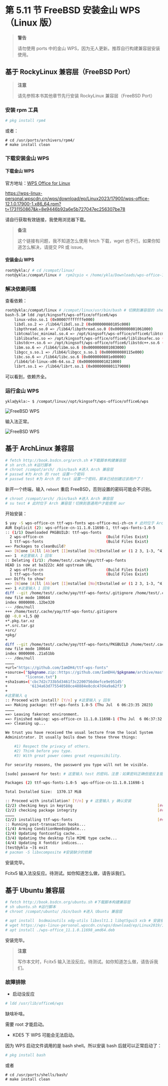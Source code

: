 # 第 5.11 节 FreeBSD 安装金山 WPS（Linux 版）

>**警告**
>
>请勿使用 ports 中的金山 WPS，因为无人更新。推荐自行构建兼容层安装使用。

## 基于 RockyLinux 兼容层（FreeBSD Port）

>**注意**
>
>请先参照本书其他章节先行安装 RockyLinux 兼容层（FreeBSD Port）

### 安装 rpm 工具

```sh
# pkg install rpm4
```

或者：

```
# cd /usr/ports/archivers/rpm4/ 
# make install clean
```

### 下载安装金山 WPS



#### 下载金山 WPS

官方地址：[WPS Office for Linux](https://linux.wps.cn/)


<https://wps-linux-personal.wpscdn.cn/wps/download/ep/Linux2023/17900/wps-office-12.1.0.17900-1.x86_64.rpm?t=1731150867&k=8e9446b92a6e5b727047ec256307be78> 

请自行获取有效链接，我使用浏览器下载。

>**备注**
>
>这个链接有问题，我不知道怎么使用 fetch 下载，wget 也不行。如果你知道怎么解决，请提交 PR 或 issue。

#### 安装金山 WPS

```sh
root@ykla:/ # cd /compat/linux/
root@ykla:/compat/linux #  rpm2cpio < /home/ykla/Downloads/wps-office-12.1.0.17900-1.x86_64.rpm  | cpio -id  # 注意路径要换成你自己的
```


### 解决依赖问题

查看依赖：

```bash
root@ykla:/compat/linux # /compat/linux/usr/bin/bash # 切换到兼容层的 shell
bash-5.1# ldd /opt/kingsoft/wps-office/office6/wps
	linux-vdso.so.1 (0x00007fffffffe000)
	libdl.so.2 => /lib64/libdl.so.2 (0x000000080105c000)
	libpthread.so.0 => /lib64/libpthread.so.0 (0x0000000801061000)
	libtcmalloc_minimal.so.4 => /opt/kingsoft/wps-office/office6/libtcmalloc_minimal.so.4 (0x0000000801600000)
	liblibsafec.so => /opt/kingsoft/wps-office/office6/liblibsafec.so (0x0000000801066000)
	libstdc++.so.6 => /opt/kingsoft/wps-office/office6/libstdc++.so.6 (0x0000000801a00000)
	libm.so.6 => /lib64/libm.so.6 (0x0000000801083000)
	libgcc_s.so.1 => /lib64/libgcc_s.so.1 (0x000000080115e000)
	libc.so.6 => /lib64/libc.so.6 (0x0000000801e00000)
	/lib64/ld-linux-x86-64.so.2 (0x0000000001021000)
	librt.so.1 => /lib64/librt.so.1 (0x0000000801179000)
```

可以看到，依赖齐全。

### 运行金山 WPS


```bash
ykla@ykla:~ $ /compat/linux//opt/kingsoft/wps-office/office6/wps
```


![FreeBSD WPS](../.gitbook/assets/wps1.png)

输入法正常。

![FreeBSD WPS](../.gitbook/assets/wps2.png)

## 基于 ArchLinux 兼容层

```sh
# fetch http://book.bsdcn.org/arch.sh #下载脚本构建兼容层
# sh arch.sh #运行脚本
# chroot /compat/arch/ /bin/bash #进入 Arch 兼容层
# passwd #为 Arch 的 root 设置一个密码
# passwd test #为 Arch 的 test 设置一个密码，脚本已经创建过该用户了！
```

新开一个终端，输入 `reboot` 重启 FreeBSD，否则设置的密码可能会不识别。

```sh
# chroot /compat/arch/ /bin/bash #进入 Arch 兼容层
# su test # 此时位于 Arch 兼容层！切换到普通用户才能使用 aur
```

开始安装：

```sh
$ yay -S wps-office-cn ttf-wps-fonts wps-office-mui-zh-cn # 此时位于 Arch 兼容层！此时用户为 test
AUR Explicit (2): wps-office-cn-11.1.0.11698-1, ttf-wps-fonts-1.0-5
:: (1/1) Downloaded PKGBUILD: ttf-wps-fonts
  2 wps-office-cn                            (Build Files Exist)
  1 ttf-wps-fonts                            (Build Files Exist)
==> Packages to cleanBuild?
==> [N]one [A]ll [Ab]ort [I]nstalled [No]tInstalled or (1 2 3, 1-3, ^4)
==> 1  #这里输入 1 回车
:: Deleting (1/1): /home/test/.cache/yay/ttf-wps-fonts
HEAD is now at ba3222c Add upstream URL
  2 wps-office-cn                            (Build Files Exist)
  1 ttf-wps-fonts                            (Build Files Exist)
==> Diffs to show?
==> [N]one [A]ll [Ab]ort [I]nstalled [No]tInstalled or (1 2 3, 1-3, ^4)
==> 1 #这里输入 1 回车
diff --git /home/test/.cache/yay/ttf-wps-fonts/.gitignore /home/test/.cache/yay/ttf-wps-fonts/.gitignore
new file mode 100644
index 0000000..12be320
--- /dev/null
+++ /home/test/.cache/yay/ttf-wps-fonts/.gitignore
@@ -0,0 +1,5 @@
+*.pkg.tar.xz
+*.src.tar.gz
+src/
+pkg/
+
diff --git /home/test/.cache/yay/ttf-wps-fonts/PKGBUILD /home/test/.cache/yay/ttf-wps-fonts/PKGBUILD
new file mode 100644
index 0000000..21a51bb
--- /dev/null
…………
+url="https://github.com/IamDH4/ttf-wps-fonts"
+source=("$pkgname.zip::https://github.com/IamDH4/$pkgname/archive/master.zip"
+        "license.txt")
+sha1sums=('cbc7d2c733b5d3461f3c2200756d4efce9e951d5'
+          '6134a63d775540588ce48884e8cdc47d4a9a62f3')
+
#这里输入 q
:: Proceed with install? [Y/n] y #这里输入 y 回车
==> Making package: ttf-wps-fonts 1.0-5 (Thu Jul  6 06:23:35 2023)
…………
==> Leaving fakeroot environment.
==> Finished making: wps-office-cn 11.1.0.11698-1 (Thu Jul  6 06:37:32 2023)
==> Cleaning up...

We trust you have received the usual lecture from the local System
Administrator. It usually boils down to these three things:

    #1) Respect the privacy of others.
    #2) Think before you type.
    #3) With great power comes great responsibility.

For security reasons, the password you type will not be visible.

[sudo] password for test: # 这里输入 test 的密码。注意：如果密码正确但是反复提示密码错误，请你 reboot 重启 FreeBSD 系统重新执行以上操作。

Packages (2) ttf-wps-fonts-1.0-5  wps-office-cn-11.1.0.11698-1

Total Installed Size:  1370.17 MiB

:: Proceed with installation? [Y/n] y # 这里输入 y 确认安装
(2/2) checking keys in keyring                                      [######################################] 100%
(2/2) checking package integrity                                    [######################################] 100%
…………
(2/2) installing ttf-wps-fonts                                      [######################################] 100%
:: Running post-transaction hooks...
(1/4) Arming ConditionNeedsUpdate...
(2/4) Updating fontconfig cache...
(3/4) Updating the desktop file MIME type cache...
(4/4) Updating X fontdir indices...
[test@ykla ~]$ exit
# pacman -S libxcomposite #安装缺少的依赖
```

安装完毕。

Fcitx5 输入法没反应。待测试。如你知道怎么做，请告诉我们。

## 基于 Ubuntu 兼容层

```sh
# fetch http://book.bsdcn.org/ubuntu.sh #下载脚本构建兼容层
# sh ubuntu.sh #运行脚本
# chroot /compat/ubuntu/ /bin/bash #进入 Ubuntu 兼容层
```

```sh
# apt install  bsdmainutils xdg-utils libxslt1.1 libqt5gui5 xcb # 安装依赖包
# wget https://wps-linux-personal.wpscdn.cn/wps/download/ep/Linux2019/11698/wps-office_11.1.0.11698_amd64.deb
# apt install ./wps-office_11.1.0.11698_amd64.deb
```

安装完毕。

>**注意**
>
>写作本文时，Fcitx5 输入法没反应。待测试。如你知道怎么做，请告诉我们。

### 故障排除

- 启动没反应

```sh
# ldd /usr/lib/office6/wps
```

缺啥补啥。

需要 root 才能启动。

- KDE5 下 WPS 可能会无法启动。

因为 WPS 启动文件调用的是 bash shell。所以安装 bash 后就可以正常启动了：

```sh
# pkg install bash
```

或者

```
# cd /usr/ports/shells/bash/
# make install clean
```
